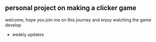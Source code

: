 personal project on making a clicker game
-----------------------------------------
welcome, hope you join me on this journey and enjoy watching the game develop
- weekly updates

